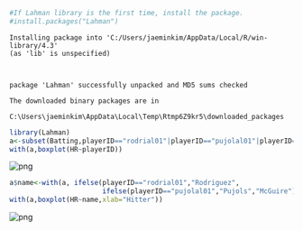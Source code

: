 ```R
#If Lahman library is the first time, install the package.
#install.packages("Lahman")
```

    Installing package into 'C:/Users/jaeminkim/AppData/Local/R/win-library/4.3'
    (as 'lib' is unspecified)
    
    

    package 'Lahman' successfully unpacked and MD5 sums checked
    
    The downloaded binary packages are in
    	C:\Users\jaeminkim\AppData\Local\Temp\Rtmp6Z9kr5\downloaded_packages
    


```R
library(Lahman)
a<-subset(Batting,playerID=="rodrial01"|playerID=="pujolal01"|playerID=="mcgwima01")
with(a,boxplot(HR~playerID))

```


    
![png](output_1_0.png)
    



```R
a$name<-with(a, ifelse(playerID=="rodrial01","Rodriguez",
                       ifelse(playerID=="pujolal01","Pujols","McGuire")))
with(a,boxplot(HR~name,xlab="Hitter"))
```


    
![png](output_2_0.png)
    

